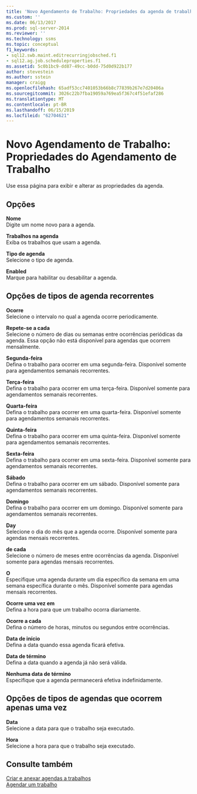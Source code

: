 ```yaml
---
title: 'Novo Agendamento de Trabalho: Propriedades da agenda de trabalho | Microsoft Docs'
ms.custom: ''
ms.date: 06/13/2017
ms.prod: sql-server-2014
ms.reviewer: ''
ms.technology: ssms
ms.topic: conceptual
f1_keywords:
- sql12.swb.maint.editrecurringjobsched.f1
- sql12.ag.job.scheduleproperties.f1
ms.assetid: 5c0b1bc9-dd87-49cc-b0dd-75d0d922b177
author: stevestein
ms.author: sstein
manager: craigg
ms.openlocfilehash: 65adf53cc7401053b66b8c77839b267e7d20406a
ms.sourcegitcommit: 3026c22b7fba19059a769ea5f367c4f51efaf286
ms.translationtype: MT
ms.contentlocale: pt-BR
ms.lasthandoff: 06/15/2019
ms.locfileid: "62704621"
---
```

# <a name="new-job-schedule-job-schedule-properties"></a>Novo Agendamento de Trabalho: Propriedades do Agendamento de Trabalho
  Use essa página para exibir e alterar as propriedades da agenda.  
  
## <a name="options"></a>Opções  
 **Nome**  
 Digite um nome novo para a agenda.  
  
 **Trabalhos na agenda**  
 Exiba os trabalhos que usam a agenda.  
  
 **Tipo de agenda**  
 Selecione o tipo de agenda.  
  
 **Enabled**  
 Marque para habilitar ou desabilitar a agenda.  
  
## <a name="recurring-schedule-types-options"></a>Opções de tipos de agenda recorrentes  
 **Ocorre**  
 Selecione o intervalo no qual a agenda ocorre periodicamente.  
  
 **Repete-se a cada**  
 Selecione o número de dias ou semanas entre ocorrências periódicas da agenda. Essa opção não está disponível para agendas que ocorrem mensalmente.  
  
 **Segunda-feira**  
 Defina o trabalho para ocorrer em uma segunda-feira. Disponível somente para agendamentos semanais recorrentes.  
  
 **Terça-feira**  
 Defina o trabalho para ocorrer em uma terça-feira. Disponível somente para agendamentos semanais recorrentes.  
  
 **Quarta-feira**  
 Defina o trabalho para ocorrer em uma quarta-feira. Disponível somente para agendamentos semanais recorrentes.  
  
 **Quinta-feira**  
 Defina o trabalho para ocorrer em uma quinta-feira. Disponível somente para agendamentos semanais recorrentes.  
  
 **Sexta-feira**  
 Defina o trabalho para ocorrer em uma sexta-feira. Disponível somente para agendamentos semanais recorrentes.  
  
 **Sábado**  
 Defina o trabalho para ocorrer em um sábado. Disponível somente para agendamentos semanais recorrentes.  
  
 **Domingo**  
 Defina o trabalho para ocorrer em um domingo. Disponível somente para agendamentos semanais recorrentes.  
  
 **Day**  
 Selecione o dia do mês que a agenda ocorre. Disponível somente para agendas mensais recorrentes.  
  
 **de cada**  
 Selecione o número de meses entre ocorrências da agenda. Disponível somente para agendas mensais recorrentes.  
  
 **O**  
 Especifique uma agenda durante um dia específico da semana em uma semana específica durante o mês. Disponível somente para agendas mensais recorrentes.  
  
 **Ocorre uma vez em**  
 Defina a hora para que um trabalho ocorra diariamente.  
  
 **Ocorre a cada**  
 Defina o número de horas, minutos ou segundos entre ocorrências.  
  
 **Data de início**  
 Defina a data quando essa agenda ficará efetiva.  
  
 **Data de término**  
 Defina a data quando a agenda já não será válida.  
  
 **Nenhuma data de término**  
 Especifique que a agenda permanecerá efetiva indefinidamente.  
  
## <a name="one-time-schedule-types-options"></a>Opções de tipos de agendas que ocorrem apenas uma vez  
 **Data**  
 Selecione a data para que o trabalho seja executado.  
  
 **Hora**  
 Selecione a hora para que o trabalho seja executado.  
  
## <a name="see-also"></a>Consulte também  
 [Criar e anexar agendas a trabalhos](create-and-attach-schedules-to-jobs.md)   
 [Agendar um trabalho](schedule-a-job.md)  
  
  
